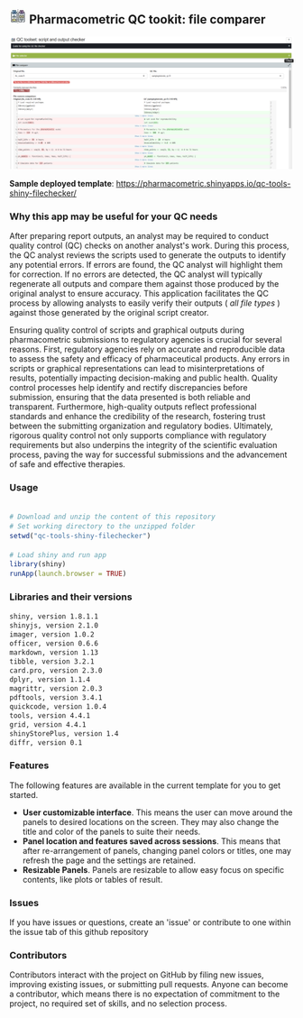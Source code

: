 ## <img src="www/logo0.jpg"> Pharmacometric QC tookit: file comparer

<img src="www/preview.png">


__Sample deployed template__: https://pharmacometric.shinyapps.io/qc-tools-shiny-filechecker/


### Why this app may be useful for your QC needs

After preparing report outputs, an analyst may be required to conduct quality control (QC) checks on another analyst's work. During this process, the QC analyst reviews the scripts used to generate the outputs to identify any potential errors. If errors are found, the QC analyst will highlight them for correction. If no errors are detected, the QC analyst will typically regenerate all outputs and compare them against those produced by the original analyst to ensure accuracy. This application facilitates the QC process by allowing analysts to easily verify their outputs ( _all file types_ ) against those generated by the original script creator.


Ensuring quality control of scripts and graphical outputs during pharmacometric submissions to regulatory agencies is crucial for several reasons. First, regulatory agencies rely on accurate and reproducible data to assess the safety and efficacy of pharmaceutical products. Any errors in scripts or graphical representations can lead to misinterpretations of results, potentially impacting decision-making and public health. Quality control processes help identify and rectify discrepancies before submission, ensuring that the data presented is both reliable and transparent. Furthermore, high-quality outputs reflect professional standards and enhance the credibility of the research, fostering trust between the submitting organization and regulatory bodies. Ultimately, rigorous quality control not only supports compliance with regulatory requirements but also underpins the integrity of the scientific evaluation process, paving the way for successful submissions and the advancement of safe and effective therapies.


### Usage 
```r

# Download and unzip the content of this repository
# Set working directory to the unzipped folder
setwd("qc-tools-shiny-filechecker")

# Load shiny and run app
library(shiny)
runApp(launch.browser = TRUE)

```

### Libraries and their versions

```
shiny, version 1.8.1.1
shinyjs, version 2.1.0
imager, version 1.0.2
officer, version 0.6.6
markdown, version 1.13
tibble, version 3.2.1
card.pro, version 2.3.0
dplyr, version 1.1.4
magrittr, version 2.0.3
pdftools, version 3.4.1
quickcode, version 1.0.4
tools, version 4.4.1
grid, version 4.4.1
shinyStorePlus, version 1.4
diffr, version 0.1
```

### Features

The following features are available in the current template for you to get started.

 - __User customizable interface__. This means the user can move around the panels to desired locations on the screen. They may also change the title and color of the panels to suite their needs. 
 - __Panel location and features saved across sessions__. This means that after re-arrangement of panels, changing panel colors or titles, one may refresh the page and the settings are retained.
 - __Resizable Panels__. Panels are resizable to allow easy focus on specific contents, like plots or tables of result.

 
 
### Issues

If you have issues or questions, create an 'issue' or contribute to one within the issue tab of this github repository


### Contributors

Contributors interact with the project on GitHub by filing new issues, improving existing issues, or submitting pull requests. Anyone can become a contributor, which means there is no expectation of commitment to the project, no required set of skills, and no selection process.
